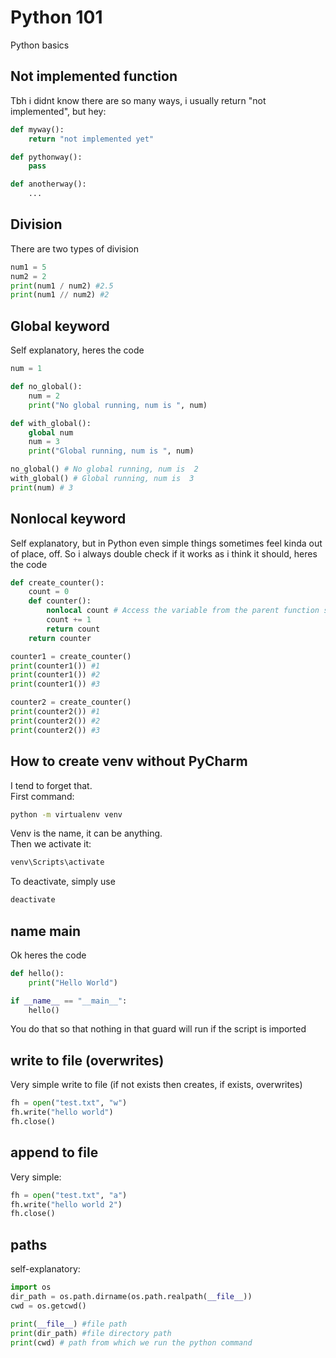 # Python 101
Python basics

## Not implemented function
Tbh i didnt know there are so many ways, i usually return "not implemented", but hey:
```python
def myway():
    return "not implemented yet"

def pythonway():
    pass

def anotherway():
    ...
```
## Division
There are two types of division
```python
num1 = 5
num2 = 2
print(num1 / num2) #2.5
print(num1 // num2) #2
```

## Global keyword
Self explanatory, heres the code
```python
num = 1

def no_global():
    num = 2
    print("No global running, num is ", num)

def with_global():
    global num
    num = 3
    print("Global running, num is ", num)

no_global() # No global running, num is  2
with_global() # Global running, num is  3
print(num) # 3
```
## Nonlocal keyword
Self explanatory, but in Python even simple things sometimes feel kinda out of place, off. So i always double check if it works as i think it should, heres the code
```python
def create_counter():
    count = 0
    def counter():
        nonlocal count # Access the variable from the parent function scope
        count += 1
        return count
    return counter

counter1 = create_counter()
print(counter1()) #1
print(counter1()) #2
print(counter1()) #3

counter2 = create_counter()
print(counter2()) #1
print(counter2()) #2
print(counter2()) #3
```

## How to create venv without PyCharm
I tend to forget that.  
First command:
```sh
python -m virtualenv venv
```
Venv is the name, it can be anything.  
Then we activate it:
```sh
venv\Scripts\activate 
```
To deactivate, simply use
```sh
deactivate
```

## __name__ main
Ok heres the code
```python
def hello():
    print("Hello World")

if __name__ == "__main__":
    hello()
```
You do that so that nothing in that guard will run if the script is imported


## write to file (overwrites)
Very simple write to file (if not exists then creates, if exists, overwrites)
```python
fh = open("test.txt", "w")
fh.write("hello world")
fh.close()
```

## append to file
Very simple:
```python
fh = open("test.txt", "a")
fh.write("hello world 2")
fh.close()
```

## paths
self-explanatory:
```python
import os
dir_path = os.path.dirname(os.path.realpath(__file__))
cwd = os.getcwd()

print(__file__) #file path
print(dir_path) #file directory path
print(cwd) # path from which we run the python command 
```